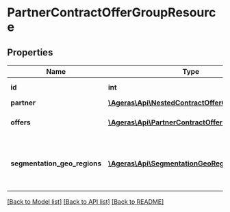 # PartnerContractOfferGroupResource

## Properties
Name | Type | Description | Notes
------------ | ------------- | ------------- | -------------
**id** | **int** | The offer group id. | [optional] 
**partner** | [**\Ageras\Api\NestedContractOfferGroupResource**](NestedContractOfferGroupResource.md) |  | [optional] 
**offers** | [**\Ageras\Api\PartnerContractOfferResource[]**](PartnerContractOfferResource.md) | List of connected offers. | [optional] 
**segmentation_geo_regions** | [**\Ageras\Api\SegmentationGeoRegionResource[]**](SegmentationGeoRegionResource.md) | List of indicative regions the partner is interested in. | [optional] 

[[Back to Model list]](../README.md#documentation-for-models) [[Back to API list]](../README.md#documentation-for-api-endpoints) [[Back to README]](../README.md)


